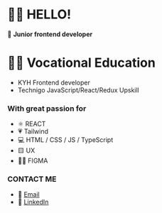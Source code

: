 # 👩‍💻 HELLO! 
🚀 <b>Junior frontend developer</b> <br>

#  👩‍🎓 Vocational Education
- KYH Frontend developer <br>
- Technigo JavaScript/React/Redux Upskill

###   With great passion for
- ⚛️ REACT <br>
- 💗 Tailwind <br>
- 💻  HTML / CSS / JS / TypeScript <br>
- 🟨 UX
- 👩‍🎨 FIGMA

 ###   CONTACT ME
- 📧  <a href="mailto:andersson.lina89@gmail.com">Email</a><br>
- :large_blue_circle: [LinkedIn](https://www.linkedin.com/in/lina-andersson89) <br>


###


